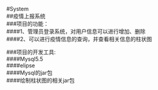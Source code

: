 #System<br>
##疫情上报系统<br>
###项目的功能：<br>
####1、管理员登录系统，对用户信息可以进行增加、删除<br>
####2、可以进行疫情信息的查询，并查看相关信息的柱状图<br>

###项目的开发工具:<br>
####Mysql5.5<br>
####elipse<br>
####Mysql的jar包<br>
####绘制柱状图的相关jar包<br>
